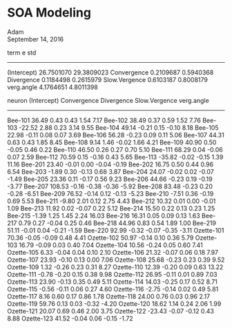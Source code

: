 # SOA Modeling
Adam  
September 14, 2016  







<!-- ```{r LoadDataset} -->
<!-- #I have loaded all the .csv files using the "loadnewcsv" function -->
<!-- #to save time I load them from the r binary file -->

<!-- t<- readRDS('SOA-NRTP.RDS') -->

<!-- t<- dplyr::filter(t, monkey %in% c('Bee','Ozette'),cellnum>100) -->

<!-- #velocity cells -->
<!-- # t<- dplyr::filter(t,neuron %in% -->
<!-- #   c('Bee-103','Bee-104','Bee-107','Bee-108','Bee-110','Bee-112','Bee-113','Bee-202', -->
<!-- #     'Bee-203','Bee-204','Bee-205','Bee-208','Bee-209','211','Bee-215','Ozette-102', -->
<!-- #     'Ozette-114','Ozette-116','Ozette-117','Ozette-118','Ozette-120','Ozette-121','Ozette-122')) -->

<!-- #testing purposes: -->
<!-- # t<- filter(t,neuron %in% c('Bee-101','Ozette-101')) -->


<!-- t<- group_by(t,neuron) %>% mutate(time=row_number()) -->
<!-- ``` -->

<!-- ```{r markEnhancements} -->
<!-- t<- mutate(t,verg.velocity=lev-rev) -->
<!-- t %>% -->
<!--   group_by(neuron) %>% -->
<!--   do(markEnhancement(v=.$verg.velocity,threshold2=12,threshold1=50))-> -->
<!--   zz -->

<!--   zz<- dplyr::select(zz,time,enhancenum) -->

<!--   t<- left_join(t,zz,by=c('neuron','time')) -->
<!--   t<-ungroup(t) -->

<!--   #determine whether it's convergence or divergence -->
<!--   t %>% -->
<!--     mutate(verg.enhance=!is.na(enhancenum), -->
<!--            enhance.type='none', -->
<!--            verg.direction=verg.velocity>0)-> -->
<!--     t -->
<!--   i<- t$verg.enhance & !t$verg.direction -->
<!--   t$enhance.type[i]<- 'divergence' -->
<!--   i<- t$verg.enhance & t$verg.direction -->
<!--   t$enhance.type[i]<- 'convergence' -->
<!--   t$enhance.type<- as.factor(t$enhance.type) -->
<!--   t$verg.direction<- NULL -->

<!--   t %>% group_by(neuron) %>% -->
<!--     do(dynamiclead(p=.,formula='verg.angle+verg.velocity',seq(5,200,by=5))) -> -->
<!--     t -->

<!-- # saveRDS(t,'enhancemarked.RDS') -->
<!-- ``` -->



term                      e          std
--------------  -----------  -----------
(Intercept)      26.7501070   29.3809023
Convergence       0.2109687    0.5940368
Divergence        0.1184498    0.2615979
Slow.Vergence     0.6103187    0.8008179
verg.angle        4.1764651    4.8011398



neuron        (Intercept)   Convergence   Divergence   Slow.Vergence   verg.angle
-----------  ------------  ------------  -----------  --------------  -----------
Bee-101             36.49          0.43         0.43            1.54         7.17
Bee-102             38.49          0.37         0.59            1.52         7.76
Bee-103            -22.52          2.88         0.23            3.14         9.55
Bee-104             49.14         -0.21         0.15           -0.10         8.18
Bee-105             22.98         -0.11         0.08            0.07         3.69
Bee-106             56.28         -0.23         0.09            0.11         5.06
Bee-107             44.31          0.63         0.43            1.85         8.45
Bee-108              9.14          1.46        -0.02            1.66         4.21
Bee-109             40.90          0.50        -0.05            0.46         0.22
Bee-110             46.50          0.26         0.27            0.70         5.10
Bee-111             68.29          0.04        -0.06            0.07         2.59
Bee-112             70.59          0.15        -0.16            0.43         5.65
Bee-113            -35.82         -0.02        -0.15            1.39        11.16
Bee-201             23.40         -0.01         0.00           -0.04        -0.19
Bee-202             16.75          0.50         0.44            0.96         6.54
Bee-203             -1.89          0.30        -0.13            0.68         3.87
Bee-204             24.07         -0.02         0.02           -0.07        -1.49
Bee-205             23.36          0.11        -0.17            0.56         9.23
Bee-206             44.66         -0.23         0.19           -0.19        -3.77
Bee-207            108.53         -0.16        -0.38           -0.36        -5.92
Bee-208             83.48         -0.23         0.20           -0.28        -6.51
Bee-209             76.52         -0.14         0.12           -0.13        -5.23
Bee-210             -7.51          0.36        -0.19            0.69         5.53
Bee-211             -9.80          2.01         0.12            2.75         4.43
Bee-212             10.32          0.01         0.00           -0.01         1.09
Bee-213             11.92          0.02        -0.07            0.22         5.12
Bee-214             15.50          0.22         0.13            0.23         1.25
Bee-215             -1.39          1.25         1.45            2.24        16.03
Bee-216             16.31          0.05         0.09            0.13         1.63
Bee-217              0.79          0.27        -0.04            0.25         0.46
Bee-218             44.96          0.83         0.54            1.89         1.00
Bee-219             51.11         -0.01         0.04           -0.21        -1.59
Bee-220             92.99         -0.32        -0.07           -0.35        -3.11
Ozette-101          70.36         -0.05        -0.09            0.48         4.41
Ozette-102          50.97         -0.14         0.10            0.36         5.79
Ozette-103          16.79         -0.09         0.03            0.40         7.04
Ozette-104          10.56         -0.24         0.05            0.60         7.41
Ozette-105           6.33         -0.04         0.04            0.10         2.10
Ozette-106          21.32         -0.07         0.06            0.18         7.97
Ozette-107          23.93         -0.10         0.13            0.00         7.06
Ozette-108          25.68         -0.23         0.23            0.39         9.52
Ozette-109           1.32         -0.26         0.23            0.31         8.27
Ozette-110          12.39         -0.20         0.09            0.63        13.22
Ozette-111          -0.78         -0.20         0.15            0.38         9.98
Ozette-112          26.95         -0.11         0.01            0.89         7.03
Ozette-113          23.90         -0.13         0.35            0.49         5.11
Ozette-114          14.03         -0.25         0.17            0.52         8.71
Ozette-115          -0.56         -0.11         0.06            0.27         4.60
Ozette-116          -2.75         -0.14         0.02            0.49         5.81
Ozette-117           8.16          0.60         0.17            0.86         1.78
Ozette-118          24.00          0.76         0.03            0.96         2.17
Ozette-119          59.76          0.13         0.03           -0.32        -4.20
Ozette-120          18.62          1.14         0.24            2.06         1.99
Ozette-121          20.07          0.69         0.46            2.00         3.75
Ozette-122         -23.43         -0.07        -0.12            0.43         8.88
Ozette-123          41.52         -0.04         0.06           -0.15        -1.72

<!-- ```{r bootstrapmodel,fig.height=8,fig.width=12} -->

<!-- ##The code below does the boostrap by converting the data.frame to a list of neurons -->
<!-- ##This is because bootstrap doesn't work with grouped data -->
<!-- ##Then we use lapply to apply the bootciEXPERIMENTAL function and save the result -->
<!-- ##Use the command to load 'Boostrap1999results.RDS' to get the saved results of this -->

<!-- # t<- readRDS('enhancemarked.RDS') -->
<!-- # n=unique(t$neuron) -->
<!-- # ci<-readRDS('TempBootstrap1999.RDS') #load the already analyzed cells -->
<!-- # tempci<- do.call('rbind',ci) -->
<!-- # n<- n[!n %in% unique(tempci$neuron)] #limit new analysis to unanalyzed cells -->
<!-- #  -->
<!-- # tlist<-NULL -->
<!-- # for (i in 1:length(n)){ -->
<!-- #   tlist[[i]]<- filter(t,neuron==n[i]) -->
<!-- # } -->
<!-- # t<-NULL -->
<!-- #  -->
<!-- # txx<- lapply(tlist,bootciEXPERIMENTAL,n=1999,alpha=0.05,formula='sdflag~verg.angle+verg.velocity:enhance.type') -->
<!-- # saveRDS(txx,'tempBootstrap1999part2.RDS') -->



<!-- ci<- readRDS('Bootstrap1999results.RDS') -->





<!-- ci %>% -->
<!--   mutate(term=replace(term,term=='verg.velocity:enhance.typenone','Slow.Velocity'), -->
<!--          term=replace(term,term=='verg.velocity:enhance.typeconvergence','Convergence'), -->
<!--          term=replace(term,term=='verg.velocity:enhance.typedivergence','Divergence')) %>% -->
<!--   # group_by(neuron) %>% -->
<!--   filter(term != '(Intercept)') -> -->
<!--   pci -->

<!-- g<-ggplot(pci,aes(factor(term),m)) -->

<!-- g+geom_errorbar(aes(ymin=low,ymax=high,color=neuron),size=2,alpha=1/2,width=0.2)+ -->
<!--   geom_hline(yintercept = 0)+ -->
<!--   ylab('Bootstrap conficence interval for parameter estimate')+ -->
<!--   xlab('Term')+ -->
<!--   # coord_cartesian(ylim=c(-1,1))+ -->
<!--   coord_flip(ylim=c(-0.05,0.05)) -->


<!-- ci %>% -->
<!--    mutate(term=replace(term,term=='verg.velocity:enhance.typenone','Slow.Velocity'), -->
<!--          term=replace(term,term=='verg.velocity:enhance.typeconvergence','Convergence'), -->
<!--          term=replace(term,term=='verg.velocity:enhance.typedivergence','Divergence')) %>% -->
<!--   # group_by(neuron) %>% -->
<!--   mutate(m=(low+high)/2) %>% -->
<!--   filter(term != '(Intercept)', term != 'verg.angle') -> -->
<!--   pci -->

<!-- g<-ggplot(pci,aes(factor(term),m)) -->

<!-- g+geom_errorbar(aes(ymin=low,ymax=high,color=neuron),size=2,alpha=1/2,width=0.2)+ -->
<!--   geom_hline(yintercept = 0)+ -->
<!--   coord_flip()+ -->
<!--   ylab('Bootstrap conficence interval for parameter estimate')+ -->
<!--   xlab('Term') -->


<!-- ``` -->

<!-- ```{r lags,fig.height=8,fig.width=12} -->
<!-- t %>% -->
<!--   group_by(neuron) %>% -->
<!--   summarize(lag=first(dynamiclead)) -> -->
<!--   s -->

<!-- qplot(lag,data=s) -->
<!-- ggplot(s)+geom_bar(aes(as.factor(neuron),lag),stat='identity') -->
<!-- # qplot(neuron,lag,data=s,geom='line') -->
<!-- ``` -->

